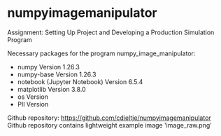 # numpyimagemanipulator
Assignment: Setting Up Project and Developing a Production Simulation Program

Necessary packages for the program numpy_image_manipulator:
- numpy Version 1.26.3
- numpy-base Version 1.26.3
- notebook (Jupyter Notebook) Version 6.5.4
- matplotlib Version 3.8.0
- os Version
- PIl Version


Github repository: https://github.com/cdieltje/numpyimagemanipulator
Github repository contains lightweight example image 'image_raw.png'



